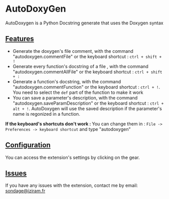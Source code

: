 # AutoDoxyGen

AutoDoxygen is a Python Docstring generate that uses the Doxygen syntax

## <u>Features</u>

- Generate the doxygen's file comment, with the command "autodoxygen.commentFile" or the keyboard shortcut : `ctrl + shift + !`
- Generate every function's docstring of a file , with the command "autodoxygen.commentAllFile" or the keyboard shortcut : `ctrl + shift + :`
- Generate a function's docstring, with the command "autodoxygen.commentFunction" or the keyboard shortcut : `ctrl + !`. You need to select the `def` part of the function to make it work
- You can save a parameter's description, with the command "autodoxygen.saveParamDescription" or the keyboard shortcut : `ctrl + alt + !`. AutoDoxygen will use the saved description if the parameter's name is regonized in a function.

<b>If the keyboard's shortcuts don't work : </b> You can change them in : `File -> Preferences -> keyboard shortcut` and type "autodoxygen"

## <u>Configuration</u>

You can access the extension's settings by clicking on the gear. 

## <u>Issues </u>

If you have any issues with the extension, contact me by email: sondage@iziram.fr